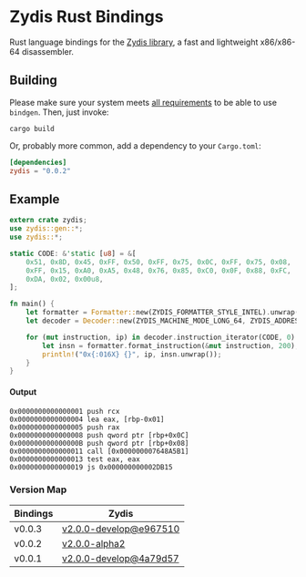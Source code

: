 Zydis Rust Bindings
===================

Rust language bindings for the [Zydis library](https://github.com/zyantific/zydis), a fast and lightweight x86/x86-64 disassembler.

## Building
Please make sure your system meets [all requirements](https://rust-lang-nursery.github.io/rust-bindgen/requirements.html) to be able to use `bindgen`. Then, just invoke:

```
cargo build
```

Or, probably more common, add a dependency to your `Cargo.toml`:

```toml
[dependencies]
zydis = "0.0.2"
```

## Example
```rust
extern crate zydis;
use zydis::gen::*;
use zydis::*;

static CODE: &'static [u8] = &[
    0x51, 0x8D, 0x45, 0xFF, 0x50, 0xFF, 0x75, 0x0C, 0xFF, 0x75, 0x08,
    0xFF, 0x15, 0xA0, 0xA5, 0x48, 0x76, 0x85, 0xC0, 0x0F, 0x88, 0xFC,
    0xDA, 0x02, 0x00u8,
];

fn main() {
    let formatter = Formatter::new(ZYDIS_FORMATTER_STYLE_INTEL).unwrap();
    let decoder = Decoder::new(ZYDIS_MACHINE_MODE_LONG_64, ZYDIS_ADDRESS_WIDTH_64).unwrap();

    for (mut instruction, ip) in decoder.instruction_iterator(CODE, 0) {
        let insn = formatter.format_instruction(&mut instruction, 200);
        println!("0x{:016X} {}", ip, insn.unwrap());
    }
}
```

#### Output
```
0x0000000000000001 push rcx
0x0000000000000004 lea eax, [rbp-0x01]
0x0000000000000005 push rax
0x0000000000000008 push qword ptr [rbp+0x0C]
0x000000000000000B push qword ptr [rbp+0x08]
0x0000000000000011 call [0x000000007648A5B1]
0x0000000000000013 test eax, eax
0x0000000000000019 js 0x000000000002DB15
```


### Version Map


| Bindings | Zydis    |
| -------- | -------- |
| v0.0.3   | [v2.0.0-develop@e967510](https://github.com/zyantific/zydis/tree/e967510fb251cf39a3556942b58218a9dcac5554) |
| v0.0.2   | [v2.0.0-alpha2](https://github.com/zyantific/zydis/tree/v2.0.0-alpha2) |
| v0.0.1   | [v2.0.0-develop@4a79d57](https://github.com/zyantific/zydis/tree/4a79d5762ea7f15a5961733cc6d3a7704d3d5206) |
